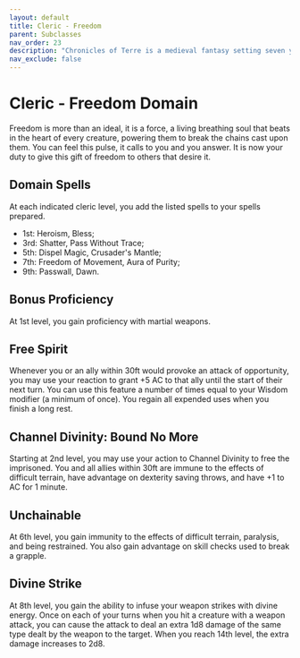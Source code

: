 ```yaml
---
layout: default
title: Cleric - Freedom
parent: Subclasses
nav_order: 23
description: "Chronicles of Terre is a medieval fantasy setting seven years in the writing, currently for dungeons & dragons 5th edition."
nav_exclude: false
---
```


# Cleric - Freedom Domain

Freedom is more than an ideal, it is a force, a living breathing soul that beats in the heart of every creature, powering them to break the chains cast upon them. You can feel this pulse, it calls to you and you answer. It is now your duty to give this gift of freedom to others that desire it.

## Domain Spells

At each indicated cleric level, you add the listed spells to your spells prepared.
- 1st: Heroism, Bless;
- 3rd: Shatter, Pass Without Trace;
- 5th: Dispel Magic, Crusader's Mantle;
- 7th: Freedom of Movement, Aura of Purity;
- 9th: Passwall, Dawn.

## Bonus Proficiency

At 1st level, you gain proficiency with martial weapons. 

## Free Spirit

Whenever you or an ally within 30ft would provoke an attack of opportunity, you may use your reaction to grant +5 AC to that ally until the start of their next turn. You can use this feature a number of times equal to your Wisdom modifier (a minimum of once). You regain all expended uses when you finish a long rest.

## Channel Divinity: Bound No More

Starting at 2nd level, you may use your action to Channel Divinity to free the imprisoned. You and all allies within 30ft are immune to the effects of difficult terrain, have advantage on dexterity saving throws, and have +1 to AC for 1 minute. 

## Unchainable

At 6th level, you gain immunity to the effects of difficult terrain, paralysis, and being restrained. You also gain advantage on skill checks used to break a grapple. 

## Divine Strike

At 8th level, you gain the ability to infuse your weapon strikes with divine energy. Once on each of your turns when you hit a creature with a weapon attack, you can cause the attack to deal an extra 1d8 damage of the same type dealt by the weapon to the target. When you reach 14th level, the extra damage increases to 2d8. 
